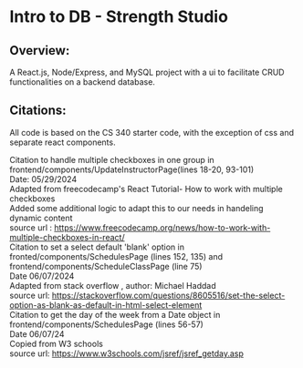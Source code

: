 # Intro to DB - Strength Studio

<!--
## Upgrades for future
* Add a comment below or remove items if needed:
- ensure that github repo lets the public clone, but not commit/change main???
- Re-build to ensure new ports work on dist
- Edit frontend tables to show better data and examples on how to JOIN and do other stuff
- Edit frontend forms to match dynamic dropdown requirement and not use typed id numbers
- Currently a tutorial for flip servers only. Modify instructions to ensure that this works with Windows or mac operating systems also.
- Update any UI screenshots if changes are made.
-
-
-
-->

<!-- Dont forget to upgrade the Table of Contents prior to Commits -->
## Overview:
A React.js, Node/Express, and MySQL project with a ui to facilitate CRUD functionalities on a backend database.

## Citations:
All code is based on the CS 340 starter code, with the exception of css and separate react components.

Citation to handle multiple checkboxes in one group in frontend/components/UpdateInstructorPage(lines 18-20, 93-101) <br/>
Date: 05/29/2024 <br/>
Adapted from freecodecamp's React Tutorial- How to work with multiple checkboxes <br/>
Added some additional logic to adapt this to our needs in handeling dynamic content <br/>
source url : https://www.freecodecamp.org/news/how-to-work-with-multiple-checkboxes-in-react/
<br/>
Citation to set a select default 'blank' option in fronted/components/SchedulesPage (lines 152, 135) and frontend/components/ScheduleClassPage (line 75) <br/>
Date 06/07/2024 <br/>
Adapted from stack overflow , author: Michael Haddad <br/>
source url: https://stackoverflow.com/questions/8605516/set-the-select-option-as-blank-as-default-in-html-select-element
<br/>
Citation to get the day of the week from a Date object in frontend/components/SchedulesPage (lines 56-57) <br/>
Date 06/07/24 <br/>
Copied from W3 schools <br/>
source url: https://www.w3schools.com/jsref/jsref_getday.asp



